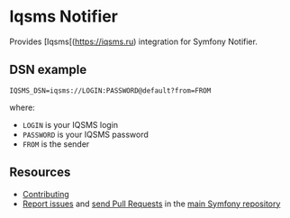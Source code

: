 Iqsms Notifier
==============

Provides [Iqsms[(https://iqsms.ru) integration for Symfony Notifier.

DSN example
-----------

```
IQSMS_DSN=iqsms://LOGIN:PASSWORD@default?from=FROM
```

where:
 - `LOGIN` is your IQSMS login
 - `PASSWORD` is your IQSMS password
 - `FROM` is the sender

Resources
---------

  * [Contributing](https://symfony.com/doc/current/contributing/index.html)
  * [Report issues](https://github.com/symfony/symfony/issues) and
    [send Pull Requests](https://github.com/symfony/symfony/pulls)
    in the [main Symfony repository](https://github.com/symfony/symfony)

